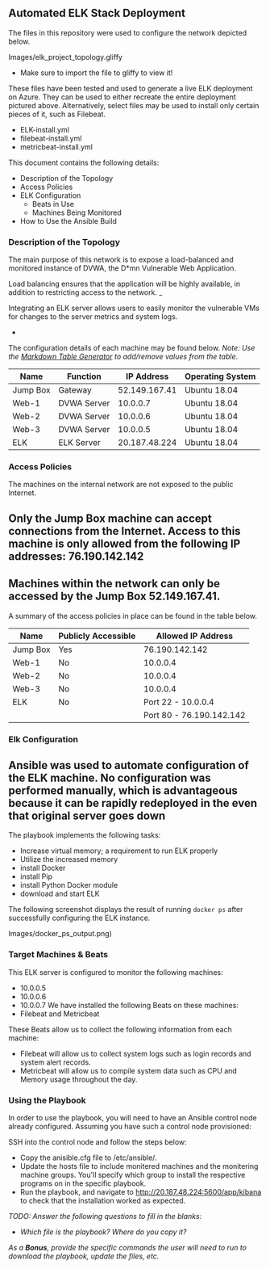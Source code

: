 ## Automated ELK Stack Deployment

The files in this repository were used to configure the network depicted below.

Images/elk_project_topology.gliffy
- Make sure to import the file to gliffy to view it!

These files have been tested and used to generate a live ELK deployment on Azure. They can be used to either recreate the entire deployment pictured above. Alternatively, select files may be used to install only certain pieces of it, such as Filebeat.
- ELK-install.yml
- filebeat-install.yml
- metricbeat-install.yml


This document contains the following details:
- Description of the Topology
- Access Policies
- ELK Configuration
  - Beats in Use
  - Machines Being Monitored
- How to Use the Ansible Build


### Description of the Topology

The main purpose of this network is to expose a load-balanced and monitored instance of DVWA, the D*mn Vulnerable Web Application.

Load balancing ensures that the application will be highly available, in addition to restricting access to the network.
_

Integrating an ELK server allows users to easily monitor the vulnerable VMs for changes to the server metrics and system logs.

-
The configuration details of each machine may be found below.
_Note: Use the [Markdown Table Generator](http://www.tablesgenerator.com/markdown_tables) to add/remove values from the table_.

| Name     | Function    | IP Address    | Operating System |
|----------|-------------|---------------|------------------|
| Jump Box | Gateway     | 52.149.167.41 | Ubuntu 18.04     |
| Web-1    | DVWA Server | 10.0.0.7      | Ubuntu 18.04     |
| Web-2    | DVWA Server | 10.0.0.6      | Ubuntu 18.04     |
| Web-3    | DVWA Server | 10.0.0.5      | Ubuntu 18.04     |
| ELK      | ELK Server  | 20.187.48.224 | Ubuntu 18.04     |

### Access Policies

The machines on the internal network are not exposed to the public Internet. 

Only the Jump Box
 machine can accept connections from the Internet. Access to this machine is only allowed from the following IP addresses: 76.190.142.142
- 

Machines within the network can only be accessed by the Jump Box 52.149.167.41.
-

A summary of the access policies in place can be found in the table below.

| Name     | Publicly Accessible | Allowed IP Address       |
|----------|---------------------|--------------------------|
| Jump Box | Yes                 | 76.190.142.142           |
| Web-1    | No                  | 10.0.0.4                 |
| Web-2    | No                  | 10.0.0.4                 |
| Web-3    | No                  | 10.0.0.4                 |
| ELK      | No                  | Port 22 - 10.0.0.4       |
|          |                     | Port 80 - 76.190.142.142 |

### Elk Configuration

Ansible was used to automate configuration of the ELK machine. No configuration was performed manually, which is advantageous because it can be rapidly redeployed in the even that original server goes down
-

The playbook implements the following tasks:
- Increase virtual memory; a requirement to run ELK properly
- Utilize the increased memory
- install Docker
- install Pip
- install Python Docker module
- download and start ELK

The following screenshot displays the result of running `docker ps` after successfully configuring the ELK instance.

Images/docker_ps_output.png)

### Target Machines & Beats
This ELK server is configured to monitor the following machines:
- 10.0.0.5
- 10.0.0.6
- 10.0.0.7
We have installed the following Beats on these machines:
- Filebeat and Metricbeat

These Beats allow us to collect the following information from each machine:
- Filebeat will allow us to collect system logs such as login records and system alert records.
- Metricbeat will allow us to compile system data such as CPU and Memory usage throughout the day.

### Using the Playbook
In order to use the playbook, you will need to have an Ansible control node already configured. Assuming you have such a control node provisioned: 

SSH into the control node and follow the steps below:
- Copy the anisible.cfg file to /etc/ansible/.
- Update the hosts file to include monitered machines and the monitering machine groups. You'll specify which group to install the respective programs on in the specific playbook.
- Run the playbook, and navigate to http://20.187.48.224:5600/app/kibana to check that the installation worked as expected.

_TODO: Answer the following questions to fill in the blanks:_
- _Which file is the playbook? Where do you copy it?_


_As a **Bonus**, provide the specific commands the user will need to run to download the playbook, update the files, etc._
